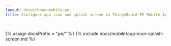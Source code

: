 ```yaml
---
layout: docwithnav-mobile-pe
title: Configure app icon and splash screen in ThingsBoard PE Mobile Application

---
```

{% assign docsPrefix = "pe/" %}
{% include docs/mobile/app-icon-splash-screen.md %}
